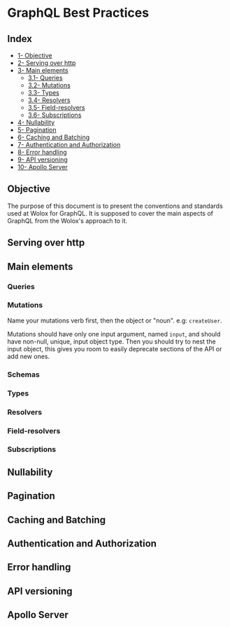# GraphQL Best Practices

## Index

- [1- Objective](#objective)
- [2- Serving over http](#http)
- [3- Main elements](#mainElements)
  - [3.1- Queries](#queries)
  - [3.2- Mutations](#mutations)
  - [3.3- Types](#types)
  - [3.4- Resolvers](#resolvers)
  - [3.5- Field-resolvers](#fieldResolvers)
  - [3.6- Subscriptions](#subscriptions)
- [4- Nullability](#nullability)
- [5- Pagination](#pagination)
- [6- Caching and Batching](#cachingAndBatching)
- [7- Authentication and Authorization](#auth)
- [8- Error handling](#errorHandling)
- [9- API versioning](#versioning)
- [10- Apollo Server](#apolloServer)

## Objective <a name="objective"></a>

The purpose of this document is to present the conventions and standards used at Wolox for GraphQL. It is supposed to cover the main aspects of GraphQL from the Wolox's approach to it.

## Serving over http <a name="http"></a>

## Main elements <a name="mainElements"></a>

### Queries <a name="queries"></a>

### Mutations <a name="mutations"></a>

Name your mutations verb first, then the object or "noun". e.g: `createUser`.

Mutations should have only one input argument, named `input`, and should have non-null, unique, input object type. Then you should try to nest the input object, this gives you room to easily deprecate sections of the API or add new ones.

### Schemas <a name="schemas"></a>

### Types <a name="types"></a>

### Resolvers <a name="resolvers"></a>

### Field-resolvers <a name="fieldResolvers"></a>

### Subscriptions <a name="subscriptions"></a>

## Nullability <a name="nullability"></a>

## Pagination <a name="pagination"></a>

## Caching and Batching <a name="cachingAndBatching"></a>

## Authentication and Authorization <a name="auth"></a>

## Error handling <a name="errorHanling"></a>

## API versioning <a name="versioning"></a>

## Apollo Server <a name="apolloServer"></a>

